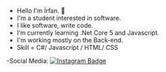 - Hello I'm İrfan. 👋
- I'm a student interested in software.
- I like software, write code.  
- I’m currently learning .Net Core 5 and Javascript.
- I'm working mostly on the Back-end.
- Skill =  C#/ Javascript / HTML/ CSS

-Social Media: [![Instagram Badge](https://img.shields.io/badge/-Instagram-C13584?style=flat-quare&labelColor=C13584&logo=instagram&logoColor=white&link=link)](@irfn_ak47)


<!---
irfanKeles/irfanKeles is a ✨ special ✨ repository because its `README.md` (this file) appears on your GitHub profile.
You can click the Preview link to take a look at your changes.
--->
